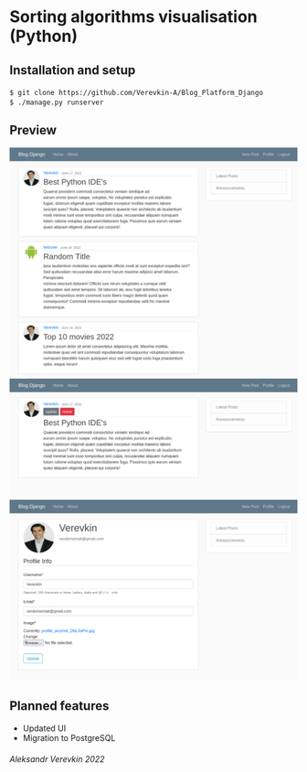 # Sorting algorithms visualisation (Python)

## Installation and setup
`$ git clone https://github.com/Verevkin-A/Blog_Platform_Django`<br>
`$ ./manage.py runserver`

## Preview
![Blog](https://github.com/Verevkin-A/Blog_Platform_Django/blob/main/images/blog_view.png)
![Post](https://github.com/Verevkin-A/Blog_Platform_Django/blob/main/images/post_view.png)
![Profile](https://github.com/Verevkin-A/Blog_Platform_Django/blob/main/images/profile_view.png)

## Planned features
- Updated UI
- Migration to PostgreSQL

###### *Aleksandr Verevkin 2022*
